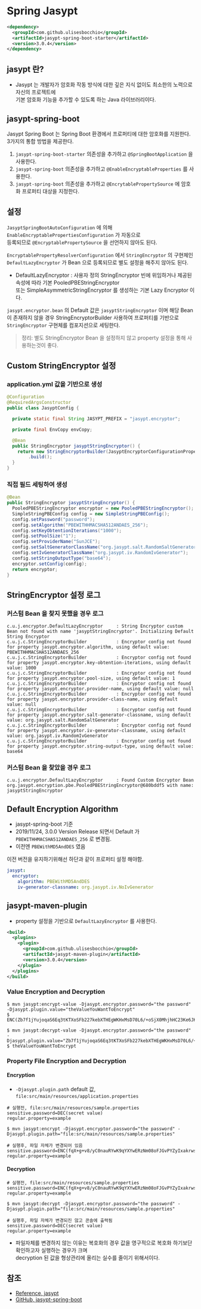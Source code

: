 # Spring Jasypt

```xml
<dependency>
  <groupId>com.github.ulisesbocchio</groupId>
  <artifactId>jasypt-spring-boot-starter</artifactId>
  <version>3.0.4</version>
</dependency>
```

## jasypt 란?

- Jasypt 는 개발자가 암호화 작동 방식에 대한 깊은 지식 없이도 최소한의 노력으로 자신의 프로젝트에   
  기본 암호화 기능을 추가할 수 있도록 하는 Java 라이브러리이다.

## jasypt-spring-boot

Jasypt Spring Boot 는 Spring Boot 환경에서 프로퍼티에 대한 암호화를 지원한다.
3가지의 통합 방법을 제공한다.

1. `jasypt-spring-boot-starter` 의존성을 추가하고 `@SpringBootApplication` 을 사용한다.
2. `jasypt-spring-boot` 의존성을 추가하고 `@EnableEncryptableProperties` 를 사용한다.
3. `jasypt-spring-boot` 의존성을 추가하고 `@EncrytablePropertySource` 에 암호화 프로퍼티 대상을 지정한다.

## 설정

`JasyptSpringBootAutoConfiguration` 에 의해 `EnableEncryptablePropertiesConfiguration` 가 자동으로  
등록되므로 `@EncryptablePropertySource` 을 선언하지 않아도 된다.

`EncryptablePropertyResolverConfiguration` 에서 `StringEncryptor` 의 구현체인   
`DefaultLazyEncryptor` 가 Bean 으로 등록되므로 별도 설정을 해주지 않아도 된다.

- DefaultLazyEncryptor : 사용자 정의 StringEncryptor 빈에 위임하거나 제공된 속성에 따라 기본 PooledPBEStringEncryptor   
  또는 SimpleAsymmetricStringEncryptor 를 생성하는 기본 Lazy Encryptor 이다.

`jasypt.encryptor.bean` 의 Default 값은 `jasyptStringEncryptor` 이며 해당 Bean 이 존재하지 않을 경우
StringEncryptorBuilder 사용하여 프로퍼티를 기반으로 `StringEncryptor` 구현체를 컴포지션으로 세팅한다.

> 정리: 별도 StringEncryptor Bean 을 설정하지 않고 property 설정을 통해 사용하는것이 좋다.  

## Custom StringEncryptor 설정

### application.yml 값을 기반으로 생성

```java
@Configuration
@RequiredArgsConstructor
public class JasyptConfig {

  private static final String JASYPT_PREFIX = "jasypt.encryptor";

  private final EnvCopy envCopy;

  @Bean
  public StringEncryptor jasyptStringEncryptor() {
    return new StringEncryptorBuilder(JasyptEncryptorConfigurationProperties.bindConfigProps(envCopy.get()), JASYPT_PREFIX)
        .build();
  }
}
```

### 직접 필드 세팅하여 생성

```java
@Bean
public StringEncryptor jasyptStringEncryptor() {
  PooledPBEStringEncryptor encryptor = new PooledPBEStringEncryptor();
  SimpleStringPBEConfig config = new SimpleStringPBEConfig();
  config.setPassword("password");
  config.setAlgorithm("PBEWITHHMACSHA512ANDAES_256");
  config.setKeyObtentionIterations("1000");
  config.setPoolSize("1");
  config.setProviderName("SunJCE");
  config.setSaltGeneratorClassName("org.jasypt.salt.RandomSaltGenerator");
  config.setIvGeneratorClassName("org.jasypt.iv.RandomIvGenerator");
  config.setStringOutputType("base64");
  encryptor.setConfig(config);
  return encryptor;
}
```

## StringEncryptor 설정 로그

### 커스텀 Bean 을 찾지 못했을 경우 로그

```text
c.u.j.encryptor.DefaultLazyEncryptor     : String Encryptor custom Bean not found with name 'jasyptStringEncryptor'. Initializing Default String Encryptor
c.u.j.c.StringEncryptorBuilder           : Encryptor config not found for property jasypt.encryptor.algorithm, using default value: PBEWITHHMACSHA512ANDAES_256
c.u.j.c.StringEncryptorBuilder           : Encryptor config not found for property jasypt.encryptor.key-obtention-iterations, using default value: 1000
c.u.j.c.StringEncryptorBuilder           : Encryptor config not found for property jasypt.encryptor.pool-size, using default value: 1
c.u.j.c.StringEncryptorBuilder           : Encryptor config not found for property jasypt.encryptor.provider-name, using default value: null
c.u.j.c.StringEncryptorBuilder           : Encryptor config not found for property jasypt.encryptor.provider-class-name, using default value: null
c.u.j.c.StringEncryptorBuilder           : Encryptor config not found for property jasypt.encryptor.salt-generator-classname, using default value: org.jasypt.salt.RandomSaltGenerator
c.u.j.c.StringEncryptorBuilder           : Encryptor config not found for property jasypt.encryptor.iv-generator-classname, using default value: org.jasypt.iv.RandomIvGenerator
c.u.j.c.StringEncryptorBuilder           : Encryptor config not found for property jasypt.encryptor.string-output-type, using default value: base64
```

### 커스텀 Bean 을 찾았을 경우 로그

```text
c.u.j.encryptor.DefaultLazyEncryptor     : Found Custom Encryptor Bean org.jasypt.encryption.pbe.PooledPBEStringEncryptor@680bddf5 with name: jasyptStringEncryptor
```

## Default Encryption Algorithm

- jasypt-spring-boot 기준
- 2019/11/24, 3.0.0 Version Release 되면서 Default 가 `PBEWITHHMACSHA512ANDAES_256` 로 변경됨.
- 이전엔 `PBEWithMD5AndDES` 였음

이전 버전을 유지하기위해선 하단과 같이 프로퍼티 설정 해야함.

```yaml
jasypt:
  encryptor:
    algorithm: PBEWithMD5AndDES
    iv-generator-classname: org.jasypt.iv.NoIvGenerator
```

## jasypt-maven-plugin

- property 설정을 기반으로 `DefaultLazyEncryptor` 를 사용한다.

```xml
<build>
  <plugins>
    <plugin>
      <groupId>com.github.ulisesbocchio</groupId>
      <artifactId>jasypt-maven-plugin</artifactId>
      <version>3.0.4</version>
    </plugin>
  </plugins>
</build>
```

### Value Encryption and Decryption

```shell
$ mvn jasypt:encrypt-value -Djasypt.encryptor.password="the password" -Djasypt.plugin.value="theValueYouWantToEncrypt"
$ ENC(Zb7f1jYujoqaS6Eq3tKTXoSFb227kebXTHEgWKHxMsD70L6/+oSjX0MhjhHC23Ke6JKawBIPxsJCnZlqOqmFKw==)

$ mvn jasypt:decrypt-value -Djasypt.encryptor.password="the password" -Djasypt.plugin.value="Zb7f1jYujoqaS6Eq3tKTXoSFb227kebXTHEgWKHxMsD70L6/+oSjX0MhjhHC23Ke6JKawBIPxsJCnZlqOqmFKw=="
$ theValueYouWantToEncrypt
```

### Property File Encryption and Decryption

#### Encryption

- `-Djasypt.plugin.path` default 값, `file:src/main/resources/application.properties`

```properties
# 실행전, file:src/main/resources/sample.properties
sensitive.password=DEC(secret value)
regular.property=example
```

```shell
$ mvn jasypt:encrypt -Djasypt.encryptor.password="the password" -Djasypt.plugin.path="file:src/main/resources/sample.properties"
```

```properties
# 실행후, 파일 자체가 변경되어 있음
sensitive.password=ENC(fqX+g+v8/yC0nauRYwK9qYXYwERzNm08oFJGvPYZyIxakrws6/e2bgSynWRfyFTZ)
regular.property=example
```

#### Decryption

```properties
# 실행전, file:src/main/resources/sample.properties
sensitive.password=ENC(fqX+g+v8/yC0nauRYwK9qYXYwERzNm08oFJGvPYZyIxakrws6/e2bgSynWRfyFTZ)
regular.property=example
```

```shell
$ mvn jasypt:decrypt -Djasypt.encryptor.password="the password" -Djasypt.plugin.path="file:src/main/resources/sample.properties"
```

```properties
# 실행후, 파일 자체가 변경되진 않고 콘솔에 출력됨
sensitive.password=DEC(secret value)
regular.property=example
```

- 파일자체를 변경하지 않는 이유는 복호화의 경우 값을 영구적으로 복호화 하기보단 확인하고자 실행하는 경우가 크며  
  decryption 된 값을 형상관리에 올리는 실수를 줄이기 위해서이다.

## 참조

- [Reference, jasypt](http://www.jasypt.org/)
- [GitHub, jasypt-spring-boot](https://github.com/ulisesbocchio/jasypt-spring-boot)
